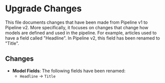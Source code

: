# Upgrade Changes

This file documents changes that have been made from Pipeline v1 to Pipeline v2. More specifically, it focuses on changes that change how models are defined and used in the pipeline. For example, articles used to have a field called "Headline". In Pipeline v2, this field has been renamed to "Title".

## Changes
- **Model Fields**: The following fields have been renamed:
  - `Headline` -> `Title`